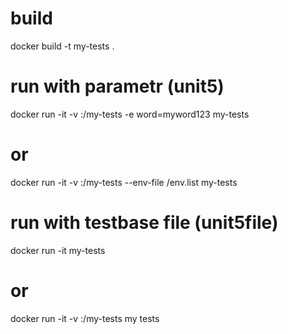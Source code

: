 # build
docker build -t my-tests .
# run with parametr (unit5)
docker run -it -v <local path>:/my-tests -e word=myword123 my-tests
# or
docker run -it -v <local path>:/my-tests --env-file <path to file>/env.list my-tests


# run with testbase file (unit5file)
docker run -it my-tests
# or
docker run -it -v <local path>:/my-tests my tests
